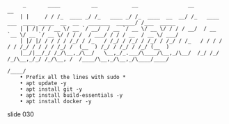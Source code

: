          _       ____          __           __                __                                                   __
        | |     / / /_  ____ _/ /_   ____ _/ /_  ____  __  __/ /_   ____ ___  ____ _____  __  __   _______  ______/ /___  _____
        | | /| / / __ \/ __ `/ __/  / __ `/ __ \/ __ \/ / / / __/  / __ `__ \/ __ `/ __ \/ / / /  / ___/ / / / __  / __ \/ ___/
        | |/ |/ / / / / /_/ / /_   / /_/ / /_/ / /_/ / /_/ / /_   / / / / / / /_/ / / / / /_/ /  (__  ) /_/ / /_/ / /_/ (__  )
        |__/|__/_/ /_/\__,_/\__/   \__,_/_.___/\____/\__,_/\__/  /_/ /_/ /_/\__,_/_/ /_/\__, /  /____/\__,_/\__,_/\____/____/
                                                                                       /____/
        • Prefix all the lines with sudo *
        • apt update -y
        • apt install git -y
        • apt install build-essentials -y
        • apt install docker -y

















































































slide 030
